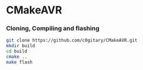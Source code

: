 # CMakeAVR

### Cloning, Compiling and flashing
```sh
git clone https://github.com/c0gitary/CMakeAVR.git
mkdir build
cd build
cmake ..
make flash
```
